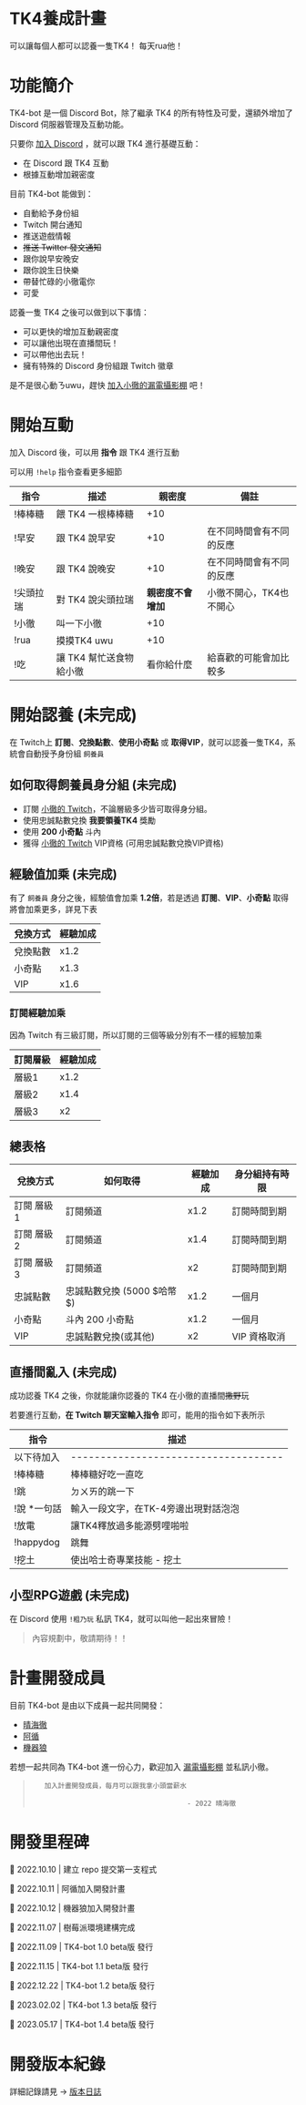 # TK4養成計畫
<!-- [![Discord][7]][Discord]
[![License](https://img.shields.io/badge/license-MIT-green)](LICENSE) -->

可以讓每個人都可以認養一隻TK4！ 每天rua他！

# 功能簡介
TK4-bot 是一個 Discord Bot，除了繼承 TK4 的所有特性及可愛，還額外增加了 Discord 伺服器管理及互動功能。

只要你 [加入 Discord][Discord] ，就可以跟 TK4 進行基礎互動：
* 在 Discord 跟 TK4 互動
* 根據互動增加親密度

目前 TK4-bot 能做到：
* 自動給予身份組
* Twitch 開台通知
* 推送遊戲情報
* ~~推送 Twitter 發文通知~~
* 跟你說早安晚安
* 跟你說生日快樂
* 帶替忙碌的小徹電你
* 可愛

認養一隻 TK4 之後可以做到以下事情：
* 可以更快的增加互動親密度
* 可以讓他出現在直播間玩！
* 可以帶他出去玩！
* 擁有特殊的 Discord 身份組跟 Twitch 徽章 

是不是很心動ㄋuwu，趕快 [加入小徹的漏電攝影棚][Discord] 吧！

# 開始互動
加入 Discord 後，可以用 **指令** 跟 TK4 進行互動

可以用 `!help` 指令查看更多細節

| 指令      | 描述                    | 親密度             | 備註                     |
| --------- | ----------------------- | ------------------ | ------------------------ |
| !棒棒糖   | 餵 TK4 一根棒棒糖       | +10                |                          |
| !早安     | 跟 TK4 說早安           | +10                | 在不同時間會有不同的反應 |
| !晚安     | 跟 TK4 說晚安           | +10                | 在不同時間會有不同的反應 |
| !尖頭拉瑞 | 對 TK4 說尖頭拉瑞       | **親密度不會增加** | 小徹不開心，TK4也不開心  |
| !小徹     | 叫一下小徹              | +10                |                          |
| !rua      | 摸摸TK4 uwu             | +10                |                          |
| !吃       | 讓 TK4 幫忙送食物給小徹 | 看你給什麼         | 給喜歡的可能會加比較多   |

# 開始認養 (未完成)
在 Twitch上 **訂閱**、**兌換點數**、**使用小奇點** 或 **取得VIP**，就可以認養一隻TK4，系統會自動授予身份組 `飼養員`

## 如何取得飼養員身分組 (未完成)
* 訂閱 [小徹的 Twitch][Twitch]，不論層級多少皆可取得身分組。
* 使用忠誠點數兌換 **我要領養TK4** 獎勵
* 使用 **200 小奇點** 斗內 
* 獲得 [小徹的 Twitch][Twitch] VIP資格 (可用忠誠點數兌換VIP資格)

## 經驗值加乘 (未完成)
有了 `飼養員` 身分之後，經驗值會加乘 **1.2倍**，若是透過 **訂閱**、**VIP**、**小奇點** 取得將會加乘更多，詳見下表

| 兌換方式 | 經驗加成 |
| -------- | -------- |
| 兌換點數 | x1.2     |
| 小奇點   | x1.3     |
| VIP      | x1.6     |

### 訂閱經驗加乘
因為 Twitch 有三級訂閱，所以訂閱的三個等級分別有不一樣的經驗加乘

| 訂閱層級 | 經驗加成 |
| -------- | -------- |
| 層級1    | x1.2     |
| 層級2    | x1.4     |
| 層級3    | x2       |

## 總表格

| 兌換方式   | 如何取得                     | 經驗加成 | 身分組持有時限 |
| ---------- | ---------------------------- | -------- | -------------- |
| 訂閱 層級1 | 訂閱頻道                     | x1.2     | 訂閱時間到期   |
| 訂閱 層級2 | 訂閱頻道                     | x1.4     | 訂閱時間到期   |
| 訂閱 層級3 | 訂閱頻道                     | x2       | 訂閱時間到期   |
| 忠誠點數   | 忠誠點數兌換 (5000 \$哈幣\$) | x1.2     | 一個月         |
| 小奇點     | 斗內 200 小奇點              | x1.2     | 一個月         |
| VIP        | 忠誠點數兌換(或其他)         | x2       | VIP 資格取消   |

## 直播間亂入 (未完成)
成功認養 TK4 之後，你就能讓你認養的 TK4 在小徹的直播間~~撒野~~玩

若要進行互動，**在 Twitch 聊天室輸入指令** 即可，能用的指令如下表所示

| 指令         | 描述                                 |
| ------------ | ------------------------------------ |
| 以下待加入   | ------------------------------------ |
| !棒棒糖      | 棒棒糖好吃一直吃                     |
| !跳          | ㄉㄨㄞ的跳一下                       |
| !說 \*一句話 | 輸入一段文字，在TK-4旁邊出現對話泡泡 |
| !放電        | 讓TK4釋放過多能源劈哩啪啦            |
| !happydog    | 跳舞                                 |
| !挖土        | 使出哈士奇專業技能 - 挖土            |

## 小型RPG遊戲  (未完成)
在 Discord 使用 `!粗乃玩` 私訊 TK4，就可以叫他一起出來冒險！

> 內容規劃中，敬請期待！！



# 計畫開發成員
目前 TK4-bot 是由以下成員一起共同開發：

* [晴海徹](https://twitter.com/tooruche)
* [阿循](https://twitter.com/axun0402)
* [機器狼](https://twitter.com/V_KMN_BOT)

若想一起共同為 TK4-bot 進一份心力，歡迎加入 [漏電攝影棚][Discord] 並私訊小徹。 
 
>        加入計畫開發成員，每月可以跟我拿小頭當薪水
> 
>                                           - 2022 晴海徹


# 開發里程碑
🎉 2022.10.10 | 建立 repo 提交第一支程式

🎉 2022.10.11 | 阿循加入開發計畫

🎉 2022.10.12 | 機器狼加入開發計畫

🎉 2022.11.07 | 樹莓派環境建構完成

🎉 2022.11.09 | TK4-bot 1.0 beta版 發行

🎉 2022.11.15 | TK4-bot 1.1 beta版 發行

🎉 2022.12.22 | TK4-bot 1.2 beta版 發行

🎉 2023.02.02 | TK4-bot 1.3 beta版 發行

🎉 2023.05.17 | TK4-bot 1.4 beta版 發行

# 開發版本紀錄
詳細記錄請見 -> [版本日誌](%E7%89%88%E6%9C%AC%E6%97%A5%E8%AA%8C.md)


[Discord]: https://discord.gg/HeywMdKNf5
[Twitch]: https://www.twitch.tv/tooruche520
[7]: https://raw.githubusercontent.com/python-discord/branding/main/logos/badge/badge_github.svg
